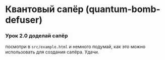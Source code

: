 # Квантовый сапёр (quantum-bomb-defuser)

### Урок 2.0 доделай сапёр

посмотри в `src/example.html` и немного подумай, как это можно использовать для создания
сапёра. Удачи.


